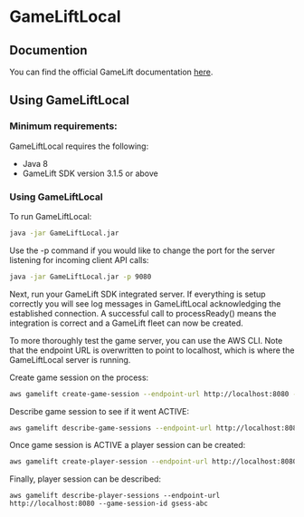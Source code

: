 # GameLiftLocal
## Documention
You can find the official GameLift documentation [here](https://aws.amazon.com/documentation/gamelift/).
## Using GameLiftLocal
### Minimum requirements:
GameLiftLocal requires the following:
* Java 8
* GameLift SDK version 3.1.5 or above

### Using GameLiftLocal
To run GameLiftLocal:
```sh
java -jar GameLiftLocal.jar
```

Use the -p command if you would like to change the port for the server listening for incoming client API calls:
```sh
java -jar GameLiftLocal.jar -p 9080
```

Next, run your GameLift SDK integrated server. If everything is setup correctly
you will see log messages in GameLiftLocal acknowledging the established connection. A successful call to processReady() means the integration is correct and a GameLift fleet can now be created.

To more thoroughly test the game server, you can use the AWS CLI. Note that the endpoint URL is overwritten to point to localhost, which is where the  GameLiftLocal server is running.

Create game session on the process:
```sh
aws gamelift create-game-session --endpoint-url http://localhost:8080 --maximum-player-session-count 2 --fleet-id fleet-123 --game-session-id gsess-abc
```

Describe game session to see if it went ACTIVE:
```sh
aws gamelift describe-game-sessions --endpoint-url http://localhost:8080 --game-session-id gsess-abc
```

Once game session is ACTIVE a player session can be created:
```sh
aws gamelift create-player-session --endpoint-url http://localhost:8080 --game-session-id gsess-abc --player-id Esteban
```

Finally, player session can be described:
```
aws gamelift describe-player-sessions --endpoint-url http://localhost:8080 --game-session-id gsess-abc
```
